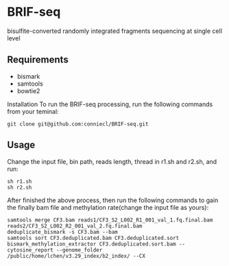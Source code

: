 # BRIF-seq
bisulfite-converted randomly integrated fragments sequencing at single cell level


## Requirements
- bismark
- samtools
- bowtie2

Installation
To run the BRIF-seq processing, run the following commands from your teminal:
```
git clone git@github.com:conniecl/BRIF-seq.git
```
## Usage
Change the input file, bin path, reads length, thread in r1.sh and r2.sh, and run:
```
sh r1.sh
sh r2.sh
```

After finished the above process, then run the following commands to gain the finally bam file and methylation rate(change the input file as yours):
```
samtools merge CF3.bam reads1/CF3_S2_L002_R1_001_val_1.fq.final.bam reads2/CF3_S2_L002_R2_001_val_2.fq.final.bam
deduplicate_bismark -s CF3.bam --bam
samtools sort CF3.deduplicated.bam CF3.deduplicated.sort
bismark_methylation_extractor CF3.deduplicated.sort.bam --cytosine_report --genome_folder /public/home/lchen/v3.29_index/b2_index/ --CX
```
